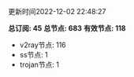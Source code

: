 更新时间2022-12-02 22:48:27

**总订阅: 45**
**总节点: 683**
**有效节点: 118**
- v2ray节点: 116
- ss节点: 1
- trojan节点: 1
